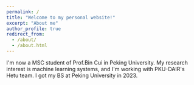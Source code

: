 ```yaml
---
permalink: /
title: "Welcome to my personal website!"
excerpt: "About me"
author_profile: true
redirect_from: 
  - /about/
  - /about.html
---
```


I'm now a MSC student of Prof.Bin Cui in Peking University. My research interest is machine learning systems, and I'm working with PKU-DAIR's Hetu team. 
I got my BS at Peking University in 2023.

